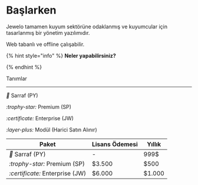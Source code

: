 # Başlarken

Jewelo tamamen kuyum sektörüne odaklanmış ve kuyumcular için tasarlanmış bir yönetim yazılımıdır.

Web tabanlı ve offline çalışabilir.

{% hint style="info" %}
**Neler yapabilirsiniz?**


{% endhint %}

Tanımlar

***

<i class="fa-gem">:gem:</i> Sarraf (PY)

<i class="fa-trophy-star">:trophy-star:</i> Premium (SP)&#x20;

<i class="fa-certificate">:certificate:</i> Enterprise (JW)

<i class="fa-layer-plus">:layer-plus:</i> Modül (Harici Satın Alınır)

| Paket                                                       | Lisans Ödemesi | Yıllık |
| ----------------------------------------------------------- | -------------- | ------ |
| <i class="fa-gem">:gem:</i> Sarraf (PY)                     | -              | 999$   |
| <i class="fa-trophy-star">:trophy-star:</i> Premium (SP)    | $3.500         | $500   |
| <i class="fa-certificate">:certificate:</i> Enterprise (JW) | $6.000         | $1.000 |
